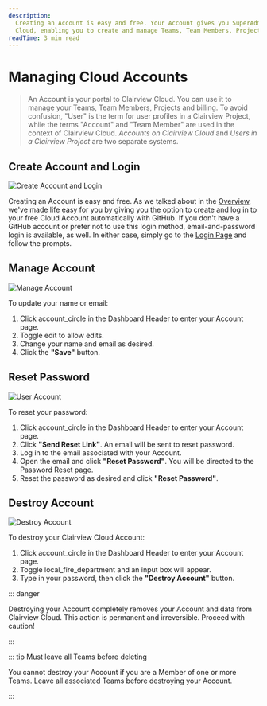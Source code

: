 ```yaml
---
description:
  Creating an Account is easy and free. Your Account gives you SuperAdmin access to your Teams and Projects on Clairview
  Cloud, enabling you to create and manage Teams, Team Members, Projects, and Project Billing.
readTime: 3 min read
---
```


# Managing Cloud Accounts

> An Account is your portal to Clairview Cloud. You can use it to manage your Teams, Team Members, Projects and billing.
> To avoid confusion, "User" is the term for user profiles in a Clairview Project, while the terms "Account" and "Team
> Member" are used in the context of Clairview Cloud. _Accounts on Clairview Cloud_ and _Users in a Clairview Project_ are
> two separate systems.

## Create Account and Login

![Create Account and Login](https://cdn.clairview.io/docs/v9/cloud/accounts/accounts-20220322A/login-page-20220225A.webp)

Creating an Account is easy and free. As we talked about in the [Overview](/user-guide/cloud/overview), we've made life
easy for you by giving you the option to create and log in to your free Cloud Account automatically with GitHub. If you
don't have a GitHub account or prefer not to use this login method, email-and-password login is available, as well. In
either case, simply go to the [Login Page](https://clairview.cloud/login) and follow the prompts.

## Manage Account

![Manage Account](https://cdn.clairview.io/docs/v9/cloud/accounts/accounts-20220322A/managing-your-account-20220225A.webp)

To update your name or email:

1. Click <span mi icon>account_circle</span> in the Dashboard Header to enter your Account page.
2. Toggle <span mi icon prmry>edit</span> to allow edits.
3. Change your name and email as desired.
4. Click the **"Save"** button.

## Reset Password

![User Account](https://cdn.clairview.io/docs/v9/cloud/accounts/accounts-20220322A/reset-password-20220322A.webp)

To reset your password:

1. Click <span mi icon>account_circle</span> in the Dashboard Header to enter your Account page.
2. Click **"Send Reset Link"**. An email will be sent to reset password.
3. Log in to the email associated with your Account.
4. Open the email and click **"Reset Password"**. You will be directed to the Password Reset page.
5. Reset the password as desired and click **"Reset Password"**.

## Destroy Account

![Destroy Account](https://cdn.clairview.io/docs/v9/cloud/accounts/accounts-20220322A/destroying-your-account-20220225A.webp)

To destroy your Clairview Cloud Account:

1. Click <span mi icon>account_circle</span> in the Dashboard Header to enter your Account page.
2. Toggle <span mi icon dngr>local_fire_department</span> and an input box will appear.
3. Type in your password, then click the **"Destroy Account"** button.

::: danger

Destroying your Account completely removes your Account and data from Clairview Cloud. This action is permanent and
irreversible. Proceed with caution!

:::

::: tip Must leave all Teams before deleting

You cannot destroy your Account if you are a Member of one or more Teams. Leave all associated Teams before destroying
your Account.

:::
